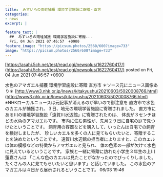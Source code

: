 ```yaml
---
title:  みずいろの雨蛙捕獲 環境学習施設に寄贈・直方 
categories:
- news
excerpt: |
  
feature_text: |
  ##  みずいろの雨蛙捕獲 環境学習施設に寄贈...
  Fri, 04 Jun 2021 07:46:57  +0900
feature_image: "https://picsum.photos/2560/600?image=733"
image: "https://picsum.photos/2560/600?image=733"
---
```


[https://asahi.5ch.net/test/read.cgi/newsplus/1622760417/](https://asahi.5ch.net/test/read.cgi/newsplus/1622760417/)
posted on Fri, 04 Jun 2021 07:46:57  +0900

<!--more-->

水色のアマガエル捕獲 環境学習施設に寄贈 直方市 ＊ソース元にニュース画像あり＊ [http://www3.nhk.or.jp/lnews/kitakyushu/20210603/5020008766.html](http://www3.nhk.or.jp/lnews/kitakyushu/20210603/5020008766.html) ※NHKローカルニュースは元記事が消えるのが早いので御注意を 直方市で水色のカエルが捕獲され、３日、地元の環境学習施設に寄贈されました。 直方市にある川の環境学習施設「遠賀川水辺館」に寄贈されたのは、 体長が３センチほどの水色のアマガエルです。 市内に住む男性が、先月２９日に自宅の庭で見つけたということです。 飼育用の容器などを購入して、いったんは自宅での飼育を検討しましたが、 珍しいカエルを多くの人に見てもらいたいと、寄贈することを決めたということです。 遠賀川水辺館の担当者によりますと、このカエルは体の模様などの特徴からアマガエルと見られ、 体の色素の一部が欠けて水色に見えているということです。 家族と一緒に寄贈に訪れた小学生３年生の上川蓮嘉さんは 「こんな色のカエルは見たことがなかったのでびっくりしました。 たくさんの人に見てもらいたいと思います」と話していました。 この水色のアマガエルは４日から展示されるということです。 06/03 19:46

